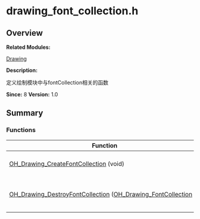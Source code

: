 # drawing_font_collection.h


## **Overview**

**Related Modules:**

[Drawing](_drawing.md)

**Description:**

定义绘制模块中与fontCollection相关的函数

**Since:**
8
**Version:**
1.0

## **Summary**


### Functions

  | Function | Description | 
| -------- | -------- |
| [OH_Drawing_CreateFontCollection](_drawing.md#gab54c68359a650cde36b82f021f06c814)&nbsp;(void) | [OH_Drawing_FontCollection](_drawing.md#ga4ce31d04a1580d4f50e87b8695fcebc7)&nbsp;\*<br/>创建OH_Drawing_FontCollection | 
| [OH_Drawing_DestroyFontCollection](_drawing.md#ga4791ce4ddfaa3545a797c2ce144c819d)&nbsp;([OH_Drawing_FontCollection](_drawing.md#ga4ce31d04a1580d4f50e87b8695fcebc7)&nbsp;\*) | void<br/>释放被OH_Drawing_FontCollection对象占据的内存 | 
